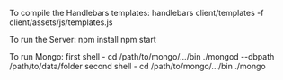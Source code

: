 To compile the Handlebars templates:
handlebars client/templates -f client/assets/js/templates.js

To run the Server:
npm install
npm start

To run Mongo:
first shell -
   cd /path/to/mongo/.../bin
   ./mongod --dbpath /path/to/data/folder
second shell -
   cd /path/to/mongo/.../bin
   ./mongo
